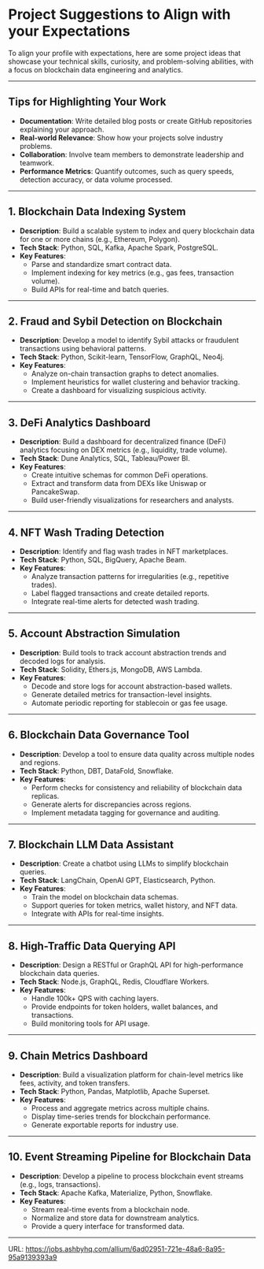 # Project Suggestions to Align with your Expectations

To align your profile with expectations, here are some project ideas that showcase your technical skills, curiosity, and problem-solving abilities, with a focus on blockchain data engineering and analytics.

---

## Tips for Highlighting Your Work  
- **Documentation**: Write detailed blog posts or create GitHub repositories explaining your approach.  
- **Real-world Relevance**: Show how your projects solve industry problems.  
- **Collaboration**: Involve team members to demonstrate leadership and teamwork.  
- **Performance Metrics**: Quantify outcomes, such as query speeds, detection accuracy, or data volume processed.

---


## **1. Blockchain Data Indexing System**
- **Description**: Build a scalable system to index and query blockchain data for one or more chains (e.g., Ethereum, Polygon).  
- **Tech Stack**: Python, SQL, Kafka, Apache Spark, PostgreSQL.  
- **Key Features**:  
  - Parse and standardize smart contract data.  
  - Implement indexing for key metrics (e.g., gas fees, transaction volume).  
  - Build APIs for real-time and batch queries.  

---

## **2. Fraud and Sybil Detection on Blockchain**
- **Description**: Develop a model to identify Sybil attacks or fraudulent transactions using behavioral patterns.  
- **Tech Stack**: Python, Scikit-learn, TensorFlow, GraphQL, Neo4j.  
- **Key Features**:  
  - Analyze on-chain transaction graphs to detect anomalies.  
  - Implement heuristics for wallet clustering and behavior tracking.  
  - Create a dashboard for visualizing suspicious activity.

---

## **3. DeFi Analytics Dashboard**
- **Description**: Build a dashboard for decentralized finance (DeFi) analytics focusing on DEX metrics (e.g., liquidity, trade volume).  
- **Tech Stack**: Dune Analytics, SQL, Tableau/Power BI.  
- **Key Features**:  
  - Create intuitive schemas for common DeFi operations.  
  - Extract and transform data from DEXs like Uniswap or PancakeSwap.  
  - Build user-friendly visualizations for researchers and analysts.

---

## **4. NFT Wash Trading Detection**
- **Description**: Identify and flag wash trades in NFT marketplaces.  
- **Tech Stack**: Python, SQL, BigQuery, Apache Beam.  
- **Key Features**:  
  - Analyze transaction patterns for irregularities (e.g., repetitive trades).  
  - Label flagged transactions and create detailed reports.  
  - Integrate real-time alerts for detected wash trading.

---

## **5. Account Abstraction Simulation**
- **Description**: Build tools to track account abstraction trends and decoded logs for analysis.  
- **Tech Stack**: Solidity, Ethers.js, MongoDB, AWS Lambda.  
- **Key Features**:  
  - Decode and store logs for account abstraction-based wallets.  
  - Generate detailed metrics for transaction-level insights.  
  - Automate periodic reporting for stablecoin or gas fee usage.

---

## **6. Blockchain Data Governance Tool**
- **Description**: Develop a tool to ensure data quality across multiple nodes and regions.  
- **Tech Stack**: Python, DBT, DataFold, Snowflake.  
- **Key Features**:  
  - Perform checks for consistency and reliability of blockchain data replicas.  
  - Generate alerts for discrepancies across regions.  
  - Implement metadata tagging for governance and auditing.

---

## **7. Blockchain LLM Data Assistant**
- **Description**: Create a chatbot using LLMs to simplify blockchain queries.  
- **Tech Stack**: LangChain, OpenAI GPT, Elasticsearch, Python.  
- **Key Features**:  
  - Train the model on blockchain data schemas.  
  - Support queries for token metrics, wallet history, and NFT data.  
  - Integrate with APIs for real-time insights.

---

## **8. High-Traffic Data Querying API**
- **Description**: Design a RESTful or GraphQL API for high-performance blockchain data queries.  
- **Tech Stack**: Node.js, GraphQL, Redis, Cloudflare Workers.  
- **Key Features**:  
  - Handle 100k+ QPS with caching layers.  
  - Provide endpoints for token holders, wallet balances, and transactions.  
  - Build monitoring tools for API usage.

---

## **9. Chain Metrics Dashboard**
- **Description**: Build a visualization platform for chain-level metrics like fees, activity, and token transfers.  
- **Tech Stack**: Python, Pandas, Matplotlib, Apache Superset.  
- **Key Features**:  
  - Process and aggregate metrics across multiple chains.  
  - Display time-series trends for blockchain performance.  
  - Generate exportable reports for industry use.

---

## **10. Event Streaming Pipeline for Blockchain Data**  
- **Description**: Develop a pipeline to process blockchain event streams (e.g., logs, transactions).  
- **Tech Stack**: Apache Kafka, Materialize, Python, Snowflake.  
- **Key Features**:  
  - Stream real-time events from a blockchain node.  
  - Normalize and store data for downstream analytics.  
  - Provide a query interface for transformed data.

---
URL: https://jobs.ashbyhq.com/allium/6ad02951-721e-48a6-8a95-95a9139393a9 

